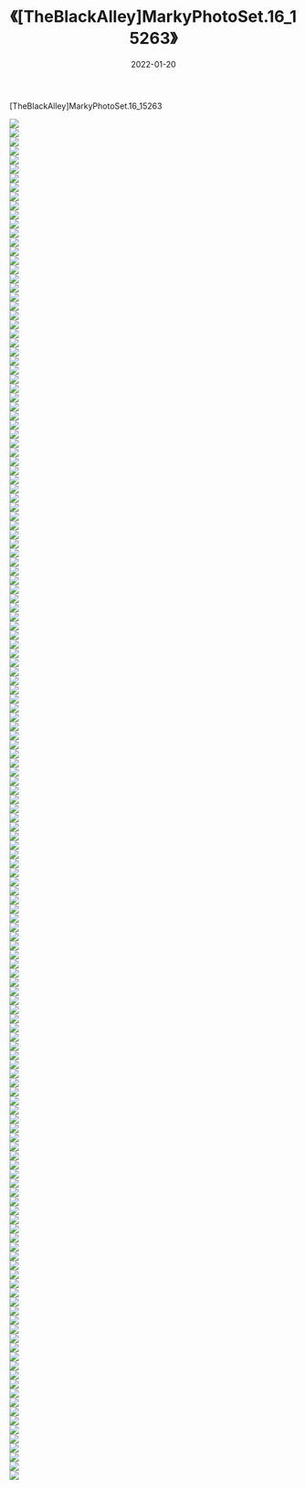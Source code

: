 ﻿---
layout: post
title:  《[TheBlackAlley]MarkyPhotoSet.16_15263》
date:   2022-01-20
img: http://imgx.orgx.ga/漏D/2022/[TheBlackAlley]MarkyPhotoSet.16_15263/000.jpg
categories: [美女, 清纯, 唯美]
---

[TheBlackAlley]MarkyPhotoSet.16_15263

  ![](http://imgx.orgx.ga/漏D/2022/[TheBlackAlley]MarkyPhotoSet.16_15263/001.jpg) <br> ![](http://imgx.orgx.ga/漏D/2022/[TheBlackAlley]MarkyPhotoSet.16_15263/002.jpg) <br> ![](http://imgx.orgx.ga/漏D/2022/[TheBlackAlley]MarkyPhotoSet.16_15263/003.jpg) <br> ![](http://imgx.orgx.ga/漏D/2022/[TheBlackAlley]MarkyPhotoSet.16_15263/004.jpg) <br> ![](http://imgx.orgx.ga/漏D/2022/[TheBlackAlley]MarkyPhotoSet.16_15263/005.jpg) <br> ![](http://imgx.orgx.ga/漏D/2022/[TheBlackAlley]MarkyPhotoSet.16_15263/006.jpg) <br> ![](http://imgx.orgx.ga/漏D/2022/[TheBlackAlley]MarkyPhotoSet.16_15263/007.jpg) <br> ![](http://imgx.orgx.ga/漏D/2022/[TheBlackAlley]MarkyPhotoSet.16_15263/008.jpg) <br> ![](http://imgx.orgx.ga/漏D/2022/[TheBlackAlley]MarkyPhotoSet.16_15263/009.jpg) <br> ![](http://imgx.orgx.ga/漏D/2022/[TheBlackAlley]MarkyPhotoSet.16_15263/010.jpg) <br> ![](http://imgx.orgx.ga/漏D/2022/[TheBlackAlley]MarkyPhotoSet.16_15263/011.jpg) <br> ![](http://imgx.orgx.ga/漏D/2022/[TheBlackAlley]MarkyPhotoSet.16_15263/012.jpg) <br> ![](http://imgx.orgx.ga/漏D/2022/[TheBlackAlley]MarkyPhotoSet.16_15263/013.jpg) <br> ![](http://imgx.orgx.ga/漏D/2022/[TheBlackAlley]MarkyPhotoSet.16_15263/014.jpg) <br> ![](http://imgx.orgx.ga/漏D/2022/[TheBlackAlley]MarkyPhotoSet.16_15263/015.jpg) <br> ![](http://imgx.orgx.ga/漏D/2022/[TheBlackAlley]MarkyPhotoSet.16_15263/016.jpg) <br> ![](http://imgx.orgx.ga/漏D/2022/[TheBlackAlley]MarkyPhotoSet.16_15263/017.jpg) <br> ![](http://imgx.orgx.ga/漏D/2022/[TheBlackAlley]MarkyPhotoSet.16_15263/018.jpg) <br> ![](http://imgx.orgx.ga/漏D/2022/[TheBlackAlley]MarkyPhotoSet.16_15263/019.jpg) <br> ![](http://imgx.orgx.ga/漏D/2022/[TheBlackAlley]MarkyPhotoSet.16_15263/020.jpg) <br> ![](http://imgx.orgx.ga/漏D/2022/[TheBlackAlley]MarkyPhotoSet.16_15263/021.jpg) <br> ![](http://imgx.orgx.ga/漏D/2022/[TheBlackAlley]MarkyPhotoSet.16_15263/022.jpg) <br> ![](http://imgx.orgx.ga/漏D/2022/[TheBlackAlley]MarkyPhotoSet.16_15263/023.jpg) <br> ![](http://imgx.orgx.ga/漏D/2022/[TheBlackAlley]MarkyPhotoSet.16_15263/024.jpg) <br> ![](http://imgx.orgx.ga/漏D/2022/[TheBlackAlley]MarkyPhotoSet.16_15263/025.jpg) <br> ![](http://imgx.orgx.ga/漏D/2022/[TheBlackAlley]MarkyPhotoSet.16_15263/026.jpg) <br> ![](http://imgx.orgx.ga/漏D/2022/[TheBlackAlley]MarkyPhotoSet.16_15263/027.jpg) <br> ![](http://imgx.orgx.ga/漏D/2022/[TheBlackAlley]MarkyPhotoSet.16_15263/028.jpg) <br> ![](http://imgx.orgx.ga/漏D/2022/[TheBlackAlley]MarkyPhotoSet.16_15263/029.jpg) <br> ![](http://imgx.orgx.ga/漏D/2022/[TheBlackAlley]MarkyPhotoSet.16_15263/030.jpg) <br> ![](http://imgx.orgx.ga/漏D/2022/[TheBlackAlley]MarkyPhotoSet.16_15263/031.jpg) <br> ![](http://imgx.orgx.ga/漏D/2022/[TheBlackAlley]MarkyPhotoSet.16_15263/032.jpg) <br> ![](http://imgx.orgx.ga/漏D/2022/[TheBlackAlley]MarkyPhotoSet.16_15263/033.jpg) <br> ![](http://imgx.orgx.ga/漏D/2022/[TheBlackAlley]MarkyPhotoSet.16_15263/034.jpg) <br> ![](http://imgx.orgx.ga/漏D/2022/[TheBlackAlley]MarkyPhotoSet.16_15263/035.jpg) <br> ![](http://imgx.orgx.ga/漏D/2022/[TheBlackAlley]MarkyPhotoSet.16_15263/036.jpg) <br> ![](http://imgx.orgx.ga/漏D/2022/[TheBlackAlley]MarkyPhotoSet.16_15263/037.jpg) <br> ![](http://imgx.orgx.ga/漏D/2022/[TheBlackAlley]MarkyPhotoSet.16_15263/038.jpg) <br> ![](http://imgx.orgx.ga/漏D/2022/[TheBlackAlley]MarkyPhotoSet.16_15263/039.jpg) <br> ![](http://imgx.orgx.ga/漏D/2022/[TheBlackAlley]MarkyPhotoSet.16_15263/040.jpg) <br> ![](http://imgx.orgx.ga/漏D/2022/[TheBlackAlley]MarkyPhotoSet.16_15263/041.jpg) <br> ![](http://imgx.orgx.ga/漏D/2022/[TheBlackAlley]MarkyPhotoSet.16_15263/042.jpg) <br> ![](http://imgx.orgx.ga/漏D/2022/[TheBlackAlley]MarkyPhotoSet.16_15263/043.jpg) <br> ![](http://imgx.orgx.ga/漏D/2022/[TheBlackAlley]MarkyPhotoSet.16_15263/044.jpg) <br> ![](http://imgx.orgx.ga/漏D/2022/[TheBlackAlley]MarkyPhotoSet.16_15263/045.jpg) <br> ![](http://imgx.orgx.ga/漏D/2022/[TheBlackAlley]MarkyPhotoSet.16_15263/046.jpg) <br> ![](http://imgx.orgx.ga/漏D/2022/[TheBlackAlley]MarkyPhotoSet.16_15263/047.jpg) <br> ![](http://imgx.orgx.ga/漏D/2022/[TheBlackAlley]MarkyPhotoSet.16_15263/048.jpg) <br> ![](http://imgx.orgx.ga/漏D/2022/[TheBlackAlley]MarkyPhotoSet.16_15263/049.jpg) <br> ![](http://imgx.orgx.ga/漏D/2022/[TheBlackAlley]MarkyPhotoSet.16_15263/050.jpg) <br> ![](http://imgx.orgx.ga/漏D/2022/[TheBlackAlley]MarkyPhotoSet.16_15263/051.jpg) <br> ![](http://imgx.orgx.ga/漏D/2022/[TheBlackAlley]MarkyPhotoSet.16_15263/052.jpg) <br> ![](http://imgx.orgx.ga/漏D/2022/[TheBlackAlley]MarkyPhotoSet.16_15263/053.jpg) <br> ![](http://imgx.orgx.ga/漏D/2022/[TheBlackAlley]MarkyPhotoSet.16_15263/054.jpg) <br> ![](http://imgx.orgx.ga/漏D/2022/[TheBlackAlley]MarkyPhotoSet.16_15263/055.jpg) <br> ![](http://imgx.orgx.ga/漏D/2022/[TheBlackAlley]MarkyPhotoSet.16_15263/056.jpg) <br> ![](http://imgx.orgx.ga/漏D/2022/[TheBlackAlley]MarkyPhotoSet.16_15263/057.jpg) <br> ![](http://imgx.orgx.ga/漏D/2022/[TheBlackAlley]MarkyPhotoSet.16_15263/058.jpg) <br> ![](http://imgx.orgx.ga/漏D/2022/[TheBlackAlley]MarkyPhotoSet.16_15263/059.jpg) <br> ![](http://imgx.orgx.ga/漏D/2022/[TheBlackAlley]MarkyPhotoSet.16_15263/060.jpg) <br> ![](http://imgx.orgx.ga/漏D/2022/[TheBlackAlley]MarkyPhotoSet.16_15263/061.jpg) <br> ![](http://imgx.orgx.ga/漏D/2022/[TheBlackAlley]MarkyPhotoSet.16_15263/062.jpg) <br> ![](http://imgx.orgx.ga/漏D/2022/[TheBlackAlley]MarkyPhotoSet.16_15263/063.jpg) <br> ![](http://imgx.orgx.ga/漏D/2022/[TheBlackAlley]MarkyPhotoSet.16_15263/064.jpg) <br> ![](http://imgx.orgx.ga/漏D/2022/[TheBlackAlley]MarkyPhotoSet.16_15263/065.jpg) <br> ![](http://imgx.orgx.ga/漏D/2022/[TheBlackAlley]MarkyPhotoSet.16_15263/066.jpg) <br> ![](http://imgx.orgx.ga/漏D/2022/[TheBlackAlley]MarkyPhotoSet.16_15263/067.jpg) <br> ![](http://imgx.orgx.ga/漏D/2022/[TheBlackAlley]MarkyPhotoSet.16_15263/068.jpg) <br> ![](http://imgx.orgx.ga/漏D/2022/[TheBlackAlley]MarkyPhotoSet.16_15263/069.jpg) <br> ![](http://imgx.orgx.ga/漏D/2022/[TheBlackAlley]MarkyPhotoSet.16_15263/070.jpg) <br> ![](http://imgx.orgx.ga/漏D/2022/[TheBlackAlley]MarkyPhotoSet.16_15263/071.jpg) <br> ![](http://imgx.orgx.ga/漏D/2022/[TheBlackAlley]MarkyPhotoSet.16_15263/072.jpg) <br> ![](http://imgx.orgx.ga/漏D/2022/[TheBlackAlley]MarkyPhotoSet.16_15263/073.jpg) <br> ![](http://imgx.orgx.ga/漏D/2022/[TheBlackAlley]MarkyPhotoSet.16_15263/074.jpg) <br> ![](http://imgx.orgx.ga/漏D/2022/[TheBlackAlley]MarkyPhotoSet.16_15263/075.jpg) <br> ![](http://imgx.orgx.ga/漏D/2022/[TheBlackAlley]MarkyPhotoSet.16_15263/076.jpg) <br> ![](http://imgx.orgx.ga/漏D/2022/[TheBlackAlley]MarkyPhotoSet.16_15263/077.jpg) <br> ![](http://imgx.orgx.ga/漏D/2022/[TheBlackAlley]MarkyPhotoSet.16_15263/078.jpg) <br> ![](http://imgx.orgx.ga/漏D/2022/[TheBlackAlley]MarkyPhotoSet.16_15263/079.jpg) <br> ![](http://imgx.orgx.ga/漏D/2022/[TheBlackAlley]MarkyPhotoSet.16_15263/080.jpg) <br> ![](http://imgx.orgx.ga/漏D/2022/[TheBlackAlley]MarkyPhotoSet.16_15263/081.jpg) <br> ![](http://imgx.orgx.ga/漏D/2022/[TheBlackAlley]MarkyPhotoSet.16_15263/082.jpg) <br> ![](http://imgx.orgx.ga/漏D/2022/[TheBlackAlley]MarkyPhotoSet.16_15263/083.jpg) <br> ![](http://imgx.orgx.ga/漏D/2022/[TheBlackAlley]MarkyPhotoSet.16_15263/084.jpg) <br> ![](http://imgx.orgx.ga/漏D/2022/[TheBlackAlley]MarkyPhotoSet.16_15263/085.jpg) <br> ![](http://imgx.orgx.ga/漏D/2022/[TheBlackAlley]MarkyPhotoSet.16_15263/086.jpg) <br> ![](http://imgx.orgx.ga/漏D/2022/[TheBlackAlley]MarkyPhotoSet.16_15263/087.jpg) <br> ![](http://imgx.orgx.ga/漏D/2022/[TheBlackAlley]MarkyPhotoSet.16_15263/088.jpg) <br> ![](http://imgx.orgx.ga/漏D/2022/[TheBlackAlley]MarkyPhotoSet.16_15263/089.jpg) <br> ![](http://imgx.orgx.ga/漏D/2022/[TheBlackAlley]MarkyPhotoSet.16_15263/090.jpg) <br> ![](http://imgx.orgx.ga/漏D/2022/[TheBlackAlley]MarkyPhotoSet.16_15263/091.jpg) <br> ![](http://imgx.orgx.ga/漏D/2022/[TheBlackAlley]MarkyPhotoSet.16_15263/092.jpg) <br> ![](http://imgx.orgx.ga/漏D/2022/[TheBlackAlley]MarkyPhotoSet.16_15263/093.jpg) <br> ![](http://imgx.orgx.ga/漏D/2022/[TheBlackAlley]MarkyPhotoSet.16_15263/094.jpg) <br> ![](http://imgx.orgx.ga/漏D/2022/[TheBlackAlley]MarkyPhotoSet.16_15263/095.jpg) <br> ![](http://imgx.orgx.ga/漏D/2022/[TheBlackAlley]MarkyPhotoSet.16_15263/096.jpg) <br> ![](http://imgx.orgx.ga/漏D/2022/[TheBlackAlley]MarkyPhotoSet.16_15263/097.jpg) <br> ![](http://imgx.orgx.ga/漏D/2022/[TheBlackAlley]MarkyPhotoSet.16_15263/098.jpg) <br> ![](http://imgx.orgx.ga/漏D/2022/[TheBlackAlley]MarkyPhotoSet.16_15263/099.jpg) <br> ![](http://imgx.orgx.ga/漏D/2022/[TheBlackAlley]MarkyPhotoSet.16_15263/100.jpg) <br> ![](http://imgx.orgx.ga/漏D/2022/[TheBlackAlley]MarkyPhotoSet.16_15263/101.jpg) <br> ![](http://imgx.orgx.ga/漏D/2022/[TheBlackAlley]MarkyPhotoSet.16_15263/102.jpg) <br> ![](http://imgx.orgx.ga/漏D/2022/[TheBlackAlley]MarkyPhotoSet.16_15263/103.jpg) <br> ![](http://imgx.orgx.ga/漏D/2022/[TheBlackAlley]MarkyPhotoSet.16_15263/104.jpg) <br> ![](http://imgx.orgx.ga/漏D/2022/[TheBlackAlley]MarkyPhotoSet.16_15263/105.jpg) <br> ![](http://imgx.orgx.ga/漏D/2022/[TheBlackAlley]MarkyPhotoSet.16_15263/106.jpg) <br> ![](http://imgx.orgx.ga/漏D/2022/[TheBlackAlley]MarkyPhotoSet.16_15263/107.jpg) <br> ![](http://imgx.orgx.ga/漏D/2022/[TheBlackAlley]MarkyPhotoSet.16_15263/108.jpg) <br> ![](http://imgx.orgx.ga/漏D/2022/[TheBlackAlley]MarkyPhotoSet.16_15263/109.jpg) <br> ![](http://imgx.orgx.ga/漏D/2022/[TheBlackAlley]MarkyPhotoSet.16_15263/110.jpg) <br> ![](http://imgx.orgx.ga/漏D/2022/[TheBlackAlley]MarkyPhotoSet.16_15263/111.jpg) <br> ![](http://imgx.orgx.ga/漏D/2022/[TheBlackAlley]MarkyPhotoSet.16_15263/112.jpg) <br> ![](http://imgx.orgx.ga/漏D/2022/[TheBlackAlley]MarkyPhotoSet.16_15263/113.jpg) <br> ![](http://imgx.orgx.ga/漏D/2022/[TheBlackAlley]MarkyPhotoSet.16_15263/114.jpg) <br> ![](http://imgx.orgx.ga/漏D/2022/[TheBlackAlley]MarkyPhotoSet.16_15263/115.jpg) <br> ![](http://imgx.orgx.ga/漏D/2022/[TheBlackAlley]MarkyPhotoSet.16_15263/116.jpg) <br> ![](http://imgx.orgx.ga/漏D/2022/[TheBlackAlley]MarkyPhotoSet.16_15263/117.jpg) <br> ![](http://imgx.orgx.ga/漏D/2022/[TheBlackAlley]MarkyPhotoSet.16_15263/118.jpg) <br> ![](http://imgx.orgx.ga/漏D/2022/[TheBlackAlley]MarkyPhotoSet.16_15263/119.jpg) <br> ![](http://imgx.orgx.ga/漏D/2022/[TheBlackAlley]MarkyPhotoSet.16_15263/120.jpg) <br> ![](http://imgx.orgx.ga/漏D/2022/[TheBlackAlley]MarkyPhotoSet.16_15263/121.jpg) <br> ![](http://imgx.orgx.ga/漏D/2022/[TheBlackAlley]MarkyPhotoSet.16_15263/122.jpg) <br> ![](http://imgx.orgx.ga/漏D/2022/[TheBlackAlley]MarkyPhotoSet.16_15263/123.jpg) <br> ![](http://imgx.orgx.ga/漏D/2022/[TheBlackAlley]MarkyPhotoSet.16_15263/124.jpg) <br> ![](http://imgx.orgx.ga/漏D/2022/[TheBlackAlley]MarkyPhotoSet.16_15263/125.jpg) <br> ![](http://imgx.orgx.ga/漏D/2022/[TheBlackAlley]MarkyPhotoSet.16_15263/126.jpg) <br> ![](http://imgx.orgx.ga/漏D/2022/[TheBlackAlley]MarkyPhotoSet.16_15263/127.jpg) <br> ![](http://imgx.orgx.ga/漏D/2022/[TheBlackAlley]MarkyPhotoSet.16_15263/128.jpg) <br> ![](http://imgx.orgx.ga/漏D/2022/[TheBlackAlley]MarkyPhotoSet.16_15263/129.jpg) <br> ![](http://imgx.orgx.ga/漏D/2022/[TheBlackAlley]MarkyPhotoSet.16_15263/130.jpg) <br> ![](http://imgx.orgx.ga/漏D/2022/[TheBlackAlley]MarkyPhotoSet.16_15263/131.jpg) <br> ![](http://imgx.orgx.ga/漏D/2022/[TheBlackAlley]MarkyPhotoSet.16_15263/132.jpg) <br> ![](http://imgx.orgx.ga/漏D/2022/[TheBlackAlley]MarkyPhotoSet.16_15263/133.jpg) <br> ![](http://imgx.orgx.ga/漏D/2022/[TheBlackAlley]MarkyPhotoSet.16_15263/134.jpg) <br> ![](http://imgx.orgx.ga/漏D/2022/[TheBlackAlley]MarkyPhotoSet.16_15263/135.jpg) <br> ![](http://imgx.orgx.ga/漏D/2022/[TheBlackAlley]MarkyPhotoSet.16_15263/136.jpg) <br> ![](http://imgx.orgx.ga/漏D/2022/[TheBlackAlley]MarkyPhotoSet.16_15263/137.jpg) <br> ![](http://imgx.orgx.ga/漏D/2022/[TheBlackAlley]MarkyPhotoSet.16_15263/138.jpg) <br> ![](http://imgx.orgx.ga/漏D/2022/[TheBlackAlley]MarkyPhotoSet.16_15263/139.jpg) <br> ![](http://imgx.orgx.ga/漏D/2022/[TheBlackAlley]MarkyPhotoSet.16_15263/140.jpg) <br> ![](http://imgx.orgx.ga/漏D/2022/[TheBlackAlley]MarkyPhotoSet.16_15263/141.jpg) <br> ![](http://imgx.orgx.ga/漏D/2022/[TheBlackAlley]MarkyPhotoSet.16_15263/142.jpg) <br> ![](http://imgx.orgx.ga/漏D/2022/[TheBlackAlley]MarkyPhotoSet.16_15263/143.jpg) <br> ![](http://imgx.orgx.ga/漏D/2022/[TheBlackAlley]MarkyPhotoSet.16_15263/144.jpg) <br> ![](http://imgx.orgx.ga/漏D/2022/[TheBlackAlley]MarkyPhotoSet.16_15263/145.jpg) <br> ![](http://imgx.orgx.ga/漏D/2022/[TheBlackAlley]MarkyPhotoSet.16_15263/146.jpg) <br> ![](http://imgx.orgx.ga/漏D/2022/[TheBlackAlley]MarkyPhotoSet.16_15263/147.jpg) <br> ![](http://imgx.orgx.ga/漏D/2022/[TheBlackAlley]MarkyPhotoSet.16_15263/148.jpg) <br> ![](http://imgx.orgx.ga/漏D/2022/[TheBlackAlley]MarkyPhotoSet.16_15263/149.jpg) <br>